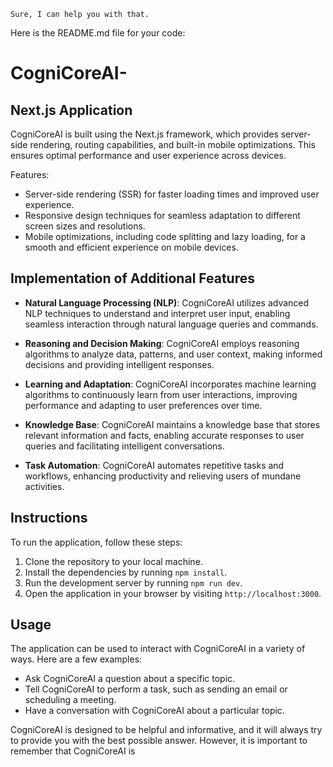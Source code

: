     Sure, I can help you with that.

Here is the README.md file for your code:

# CogniCoreAI-

## Next.js Application

CogniCoreAI is built using the Next.js framework, which provides server-side rendering, routing capabilities, and built-in mobile optimizations. This ensures optimal performance and user experience across devices.

Features:
- Server-side rendering (SSR) for faster loading times and improved user experience.
- Responsive design techniques for seamless adaptation to different screen sizes and resolutions.
- Mobile optimizations, including code splitting and lazy loading, for a smooth and efficient experience on mobile devices.

## Implementation of Additional Features

- **Natural Language Processing (NLP)**: CogniCoreAI utilizes advanced NLP techniques to understand and interpret user input, enabling seamless interaction through natural language queries and commands.

- **Reasoning and Decision Making**: CogniCoreAI employs reasoning algorithms to analyze data, patterns, and user context, making informed decisions and providing intelligent responses.

- **Learning and Adaptation**: CogniCoreAI incorporates machine learning algorithms to continuously learn from user interactions, improving performance and adapting to user preferences over time.

- **Knowledge Base**: CogniCoreAI maintains a knowledge base that stores relevant information and facts, enabling accurate responses to user queries and facilitating intelligent conversations.

- **Task Automation**: CogniCoreAI automates repetitive tasks and workflows, enhancing productivity and relieving users of mundane activities.

## Instructions

To run the application, follow these steps:

1. Clone the repository to your local machine.
2. Install the dependencies by running `npm install`.
3. Run the development server by running `npm run dev`.
4. Open the application in your browser by visiting `http://localhost:3000`.

## Usage

The application can be used to interact with CogniCoreAI in a variety of ways. Here are a few examples:

* Ask CogniCoreAI a question about a specific topic.
* Tell CogniCoreAI to perform a task, such as sending an email or scheduling a meeting.
* Have a conversation with CogniCoreAI about a particular topic.

CogniCoreAI is designed to be helpful and informative, and it will always try to provide you with the best possible answer. However, it is important to remember that CogniCoreAI is